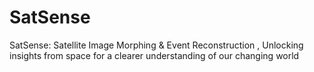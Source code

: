 # SatSense
SatSense: Satellite Image Morphing &amp; Event Reconstruction , Unlocking insights from space for a clearer understanding of our changing world

